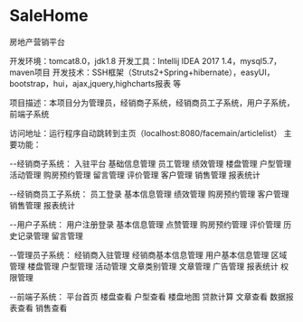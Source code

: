 # SaleHome
房地产营销平台

开发环境：tomcat8.0，jdk1.8
开发工具：Intellij IDEA 2017 1.4，mysql5.7，maven项目
开发技术：SSH框架（Struts2+Spring+hibernate），easyUI，bootstrap，hui，ajax,jquery,highcharts报表 等

项目描述：本项目分为管理员，经销商子系统，经销商员工子系统，用户子系统，前端子系统

访问地址：运行程序自动跳转到主页（localhost:8080/facemain/articlelist）
主要功能：

--经销商子系统：
入驻平台	基础信息管理	 员工管理	绩效管理	楼盘管理	户型管理	活动管理	 购房预约管理	留言管理	评价管理	客户管理	销售管理	报表统计	

--经销商员工子系统：
员工登录	 基本信息管理	绩效管理	 购房预约管理	 客户管理	 销售管理	 报表统计	

--用户子系统：
 用户注册登录	 基本信息管理	 点赞管理	 购房预约管理	 评价管理	 历史记录管理	 留言管理	
 
 --管理员子系统：
 经销商入驻管理	 经销商基本信息管理	 用户基本信息管理	 区域管理	 楼盘管理	户型管理	 活动管理	 文章类别管理	 文章管理	 广告管理	 报表统计	 权限管理
 
 --前端子系统：
 平台首页	 楼盘查看	 户型查看	 楼盘地图	 贷款计算	 文章查看	 数据报表查看	 销售查看	
